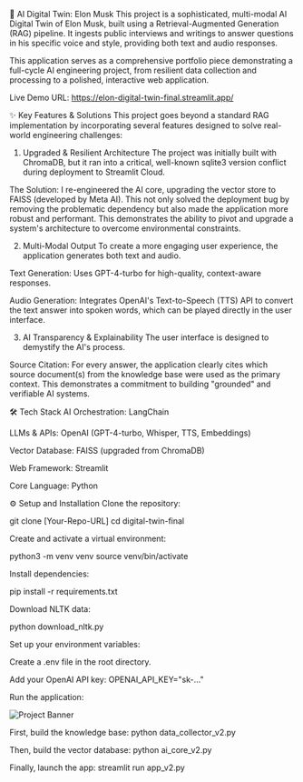 🚀 AI Digital Twin: Elon Musk
This project is a sophisticated, multi-modal AI Digital Twin of Elon Musk, built using a Retrieval-Augmented Generation (RAG) pipeline. It ingests public interviews and writings to answer questions in his specific voice and style, providing both text and audio responses.

This application serves as a comprehensive portfolio piece demonstrating a full-cycle AI engineering project, from resilient data collection and processing to a polished, interactive web application.

Live Demo URL: https://elon-digital-twin-final.streamlit.app/

✨ Key Features & Solutions
This project goes beyond a standard RAG implementation by incorporating several features designed to solve real-world engineering challenges:

1. Upgraded & Resilient Architecture
The project was initially built with ChromaDB, but it ran into a critical, well-known sqlite3 version conflict during deployment to Streamlit Cloud.

The Solution: I re-engineered the AI core, upgrading the vector store to FAISS (developed by Meta AI). This not only solved the deployment bug by removing the problematic dependency but also made the application more robust and performant. This demonstrates the ability to pivot and upgrade a system's architecture to overcome environmental constraints.

2. Multi-Modal Output
To create a more engaging user experience, the application generates both text and audio.

Text Generation: Uses GPT-4-turbo for high-quality, context-aware responses.

Audio Generation: Integrates OpenAI's Text-to-Speech (TTS) API to convert the text answer into spoken words, which can be played directly in the user interface.

3. AI Transparency & Explainability
The user interface is designed to demystify the AI's process.

Source Citation: For every answer, the application clearly cites which source document(s) from the knowledge base were used as the primary context. This demonstrates a commitment to building "grounded" and verifiable AI systems.

🛠️ Tech Stack
AI Orchestration: LangChain

LLMs & APIs: OpenAI (GPT-4-turbo, Whisper, TTS, Embeddings)

Vector Database: FAISS (upgraded from ChromaDB)

Web Framework: Streamlit

Core Language: Python

⚙️ Setup and Installation
Clone the repository:

git clone [Your-Repo-URL]
cd digital-twin-final

Create and activate a virtual environment:

python3 -m venv venv
source venv/bin/activate

Install dependencies:

pip install -r requirements.txt

Download NLTK data:

python download_nltk.py

Set up your environment variables:

Create a .env file in the root directory.

Add your OpenAI API key: OPENAI_API_KEY="sk-..."

Run the application:

![Project Banner]([https://link-to-your-image.com/image.png](http://xpert.digital/wp-content/uploads/2025/02/explainable-ai-Xpert.Digital-169-png.png))

First, build the knowledge base: python data_collector_v2.py

Then, build the vector database: python ai_core_v2.py

Finally, launch the app: streamlit run app_v2.py
